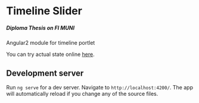 # Timeline Slider
##### Diploma Thesis on FI MUNI
Angular2 module for timeline portlet

You can try actual state online [here](https://timeline-slider.firebaseapp.com/).

## Development server

Run `ng serve` for a dev server. Navigate to `http://localhost:4200/`. The app will automatically reload if you change any of the source files.

